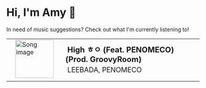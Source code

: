 # Hi, I'm Amy :watermelon:

In need of music suggestions? Check out what I'm currently listening to!

<table style="border-spacing:15px;border:0px">
    <tr>
        <td style="border:none">
            <a href="https://open.spotify.com/track/6voNeDRxa5CGzpdtEz29QQ" target="_blank" style="padding:15px;pointer-events:auto">
                <img src="https://i.scdn.co/image/ab67616d0000b273defca1f163adbc1f61d0d387" alt="Song image" width="100px" height="100px">
            </a>
        </td>
        <td style="border:none">
            <b style="font-size:20px;margin:5px">High ㅎㅇ (Feat. PENOMECO) (Prod. GroovyRoom)</b>
            <p style="font-size:18px;margin:5px">LEEBADA, PENOMECO</p>
        </td>
    </tr>
</table>

<!--
**asywe16/asywe16** is a ✨ _special_ ✨ repository because its `README.md` (this file) appears on your GitHub profile.

Here are some ideas to get you started:

- 🔭 I’m currently working on ...
- 🌱 I’m currently learning ...
- 👯 I’m looking to collaborate on ...
- 🤔 I’m looking for help with ...
- 💬 Ask me about ...
- 📫 How to reach me: ...
- 😄 Pronouns: ...
- ⚡ Fun fact: ...
-->
